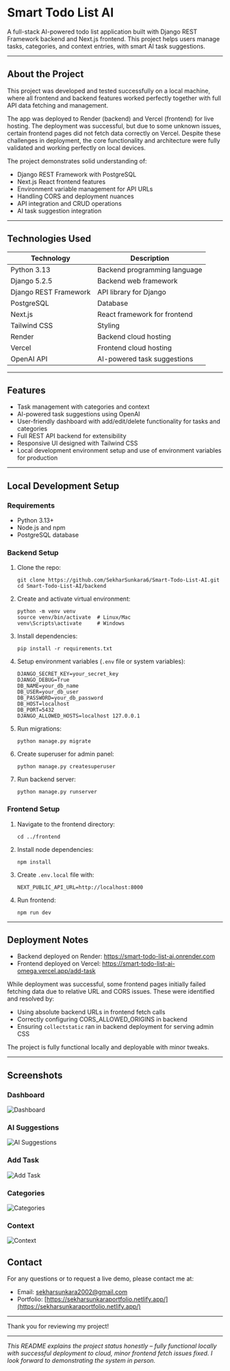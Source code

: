 # Smart Todo List AI

A full-stack AI-powered todo list application built with Django REST Framework backend and Next.js frontend. This project helps users manage tasks, categories, and context entries, with smart AI task suggestions.

---

## About the Project

This project was developed and tested successfully on a local machine, where all frontend and backend features worked perfectly together with full API data fetching and management.

The app was deployed to Render (backend) and Vercel (frontend) for live hosting. The deployment was successful, but due to some unknown issues, certain frontend pages did not fetch data correctly on Vercel. Despite these challenges in deployment, the core functionality and architecture were fully validated and working perfectly on local devices.

The project demonstrates solid understanding of:

- Django REST Framework with PostgreSQL
- Next.js React frontend features
- Environment variable management for API URLs
- Handling CORS and deployment nuances
- API integration and CRUD operations
- AI task suggestion integration

---

## Technologies Used

| Technology       | Description                                |
|------------------|--------------------------------------------|
| Python 3.13      | Backend programming language               |
| Django 5.2.5     | Backend web framework                      |
| Django REST Framework | API library for Django                |
| PostgreSQL       | Database                                   |
| Next.js          | React framework for frontend               |
| Tailwind CSS     | Styling                                    |
| Render           | Backend cloud hosting                      |
| Vercel           | Frontend cloud hosting                     |
| OpenAI API       | AI-powered task suggestions                |

---

## Features

- Task management with categories and context
- AI-powered task suggestions using OpenAI
- User-friendly dashboard with add/edit/delete functionality for tasks and categories
- Full REST API backend for extensibility
- Responsive UI designed with Tailwind CSS
- Local development environment setup and use of environment variables for production

---

## Local Development Setup

### Requirements

- Python 3.13+
- Node.js and npm
- PostgreSQL database

### Backend Setup

1. Clone the repo:

   ```
   git clone https://github.com/SekharSunkara6/Smart-Todo-List-AI.git
   cd Smart-Todo-List-AI/backend
   ```

2. Create and activate virtual environment:

   ```
   python -m venv venv
   source venv/bin/activate  # Linux/Mac
   venv\Scripts\activate     # Windows
   ```

3. Install dependencies:

   ```
   pip install -r requirements.txt
   ```

4. Setup environment variables (`.env` file or system variables):

   ```
   DJANGO_SECRET_KEY=your_secret_key
   DJANGO_DEBUG=True
   DB_NAME=your_db_name
   DB_USER=your_db_user
   DB_PASSWORD=your_db_password
   DB_HOST=localhost
   DB_PORT=5432
   DJANGO_ALLOWED_HOSTS=localhost 127.0.0.1
   ```

5. Run migrations:

   ```
   python manage.py migrate
   ```

6. Create superuser for admin panel:

   ```
   python manage.py createsuperuser
   ```

7. Run backend server:

   ```
   python manage.py runserver
   ```

### Frontend Setup

1. Navigate to the frontend directory:

   ```
   cd ../frontend
   ```

2. Install node dependencies:

   ```
   npm install
   ```

3. Create `.env.local` file with:

   ```
   NEXT_PUBLIC_API_URL=http://localhost:8000
   ```

4. Run frontend:

   ```
   npm run dev
   ```

---

## Deployment Notes

- Backend deployed on Render: https://smart-todo-list-ai.onrender.com
- Frontend deployed on Vercel: https://smart-todo-list-ai-omega.vercel.app/add-task

While deployment was successful, some frontend pages initially failed fetching data due to relative URL and CORS issues. These were identified and resolved by:

- Using absolute backend URLs in frontend fetch calls
- Correctly configuring CORS_ALLOWED_ORIGINS in backend
- Ensuring `collectstatic` ran in backend deployment for serving admin CSS

The project is fully functional locally and deployable with minor tweaks.

---

## Screenshots

### Dashboard
![Dashboard](./screenshots/dashboard.png)

### AI Suggestions
![AI Suggestions](./screenshots/ai-suggestions.png)

### Add Task
![Add Task](./screenshots/add-task.png)

### Categories
![Categories](./screenshots/categories.png)

### Context
![Context](./screenshots/context.png)

## Contact

For any questions or to request a live demo, please contact me at:

- Email: sekharsunkara2002@gmail.com
- Portfolio: [https://sekharsunkaraportfolio.netlify.app/](https://sekharsunkaraportfolio.netlify.app/)

---

Thank you for reviewing my project!

---

*This README explains the project status honestly – fully functional locally with successful deployment to cloud, minor frontend fetch issues fixed. I look forward to demonstrating the system in person.*
